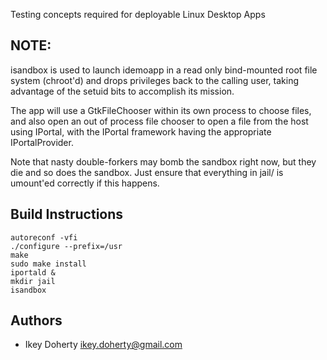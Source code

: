 Testing concepts required for deployable Linux Desktop Apps

NOTE:
---
isandbox is used to launch idemoapp in a read only bind-mounted root
file system (chroot'd) and drops privileges back to the calling user,
taking advantage of the setuid bits to accomplish its mission.

The app will use a GtkFileChooser within its own process to
choose files, and also open an out of process file chooser to open a file
from the host using IPortal, with the IPortal framework having the appropriate
IPortalProvider.

Note that nasty double-forkers may bomb the sandbox right now, but they
die and so does the sandbox. Just ensure that everything in jail/ is
umount'ed correctly if this happens.

Build Instructions
---

    autoreconf -vfi
    ./configure --prefix=/usr
    make
    sudo make install
    iportald &
    mkdir jail
    isandbox


Authors
---
 * Ikey Doherty <ikey.doherty@gmail.com>
